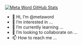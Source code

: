 [![Meta Word GitHub Stats](https://github-readme-stats.vercel.app/api?username=metaword&show_icons=true&count_private=true&title_color=fff&icon_color=79ff97&text_color=9f9f9f&bg_color=151515)](https://github.com/metaword)

- 👋 Hi, I’m @metaword
- 👀 I’m interested in ...
- 🌱 I’m currently learning ...
- 💞️ I’m looking to collaborate on ...
- 📫 How to reach me ...


